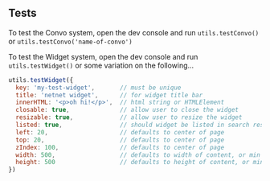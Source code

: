 ## Tests

To test the Convo system, open the dev console and run `utils.testConvo()` or `utils.testConvo('name-of-convo')`

To test the Widget system, open the dev console and run `utils.testWidget()` or some variation on the following...

```js
utils.testWidget({
  key: 'my-test-widget',       // must be unique
  title: 'netnet widget',      // for widget title bar
  innerHTML: '<p>oh hi!</p>',  // html string or HTMLElement
  closable: true,              // allow user to close the widget
  resizable: true,             // allow user to resize the widget
  listed: true,                // should widget be listed in search results
  left: 20,                    // defaults to center of page
  top: 20,                     // defaults to center of page
  zIndex: 100,                 // defaults to center of page
  width: 500,                  // defaults to width of content, or min of 200
  height: 500                  // defaults to height of content, or min of 150
})
```
